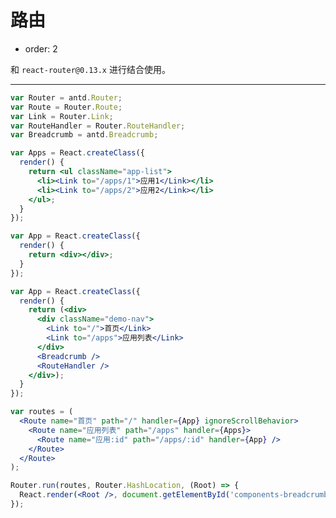 # 路由

- order: 2

和 `react-router@0.13.x` 进行结合使用。

---

````jsx
var Router = antd.Router;
var Route = Router.Route;
var Link = Router.Link;
var RouteHandler = Router.RouteHandler;
var Breadcrumb = antd.Breadcrumb;

var Apps = React.createClass({
  render() {
    return <ul className="app-list">
      <li><Link to="/apps/1">应用1</Link></li>
      <li><Link to="/apps/2">应用2</Link></li>
    </ul>;
  }
});

var App = React.createClass({
  render() {
    return <div></div>;
  }
});

var App = React.createClass({
  render() {
    return (<div>
      <div className="demo-nav">
        <Link to="/">首页</Link>
        <Link to="/apps">应用列表</Link>
      </div>
      <Breadcrumb />
      <RouteHandler />
    </div>);
  }
});

var routes = (
  <Route name="首页" path="/" handler={App} ignoreScrollBehavior>
    <Route name="应用列表" path="/apps" handler={Apps}>
      <Route name="应用:id" path="/apps/:id" handler={App} />
    </Route>
  </Route>
);

Router.run(routes, Router.HashLocation, (Root) => {
  React.render(<Root />, document.getElementById('components-breadcrumb-demo-router'));
});
````

<style>
.demo-nav {
  height: 30px;
  line-height: 30px;
  margin-bottom: 15px;
  background: #f8f8f8;
}
.demo-nav a {
  line-height: 30px;
  padding: 0 10px;
}
.app-list {
  margin-top: 15px;
}
</style>
